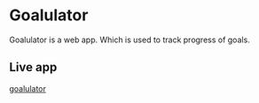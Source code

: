 # Goalulator

Goalulator is a web app. Which is used to track progress of goals.

## Live app

[goalulator](https://goalulator.netlify.app "Go to Goalulator")


